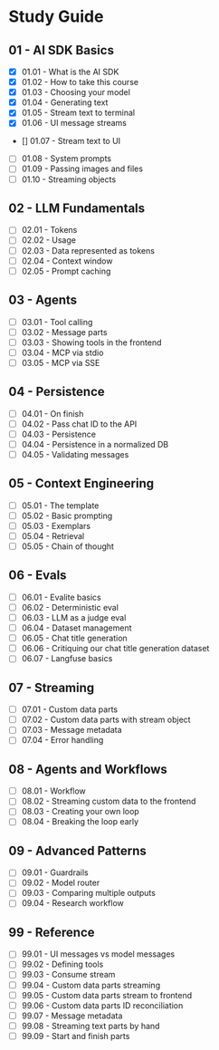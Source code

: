 # Study Guide

## 01 - AI SDK Basics

- [x] 01.01 - What is the AI SDK
- [x] 01.02 - How to take this course
- [x] 01.03 - Choosing your model
- [x] 01.04 - Generating text
- [X] 01.05 - Stream text to terminal
- [X] 01.06 - UI message streams
- [] 01.07 - Stream text to UI
- [ ] 01.08 - System prompts
- [ ] 01.09 - Passing images and files
- [ ] 01.10 - Streaming objects

## 02 - LLM Fundamentals

- [ ] 02.01 - Tokens
- [ ] 02.02 - Usage
- [ ] 02.03 - Data represented as tokens
- [ ] 02.04 - Context window
- [ ] 02.05 - Prompt caching

## 03 - Agents

- [ ] 03.01 - Tool calling
- [ ] 03.02 - Message parts
- [ ] 03.03 - Showing tools in the frontend
- [ ] 03.04 - MCP via stdio
- [ ] 03.05 - MCP via SSE

## 04 - Persistence

- [ ] 04.01 - On finish
- [ ] 04.02 - Pass chat ID to the API
- [ ] 04.03 - Persistence
- [ ] 04.04 - Persistence in a normalized DB
- [ ] 04.05 - Validating messages

## 05 - Context Engineering

- [ ] 05.01 - The template
- [ ] 05.02 - Basic prompting
- [ ] 05.03 - Exemplars
- [ ] 05.04 - Retrieval
- [ ] 05.05 - Chain of thought

## 06 - Evals

- [ ] 06.01 - Evalite basics
- [ ] 06.02 - Deterministic eval
- [ ] 06.03 - LLM as a judge eval
- [ ] 06.04 - Dataset management
- [ ] 06.05 - Chat title generation
- [ ] 06.06 - Critiquing our chat title generation dataset
- [ ] 06.07 - Langfuse basics

## 07 - Streaming

- [ ] 07.01 - Custom data parts
- [ ] 07.02 - Custom data parts with stream object
- [ ] 07.03 - Message metadata
- [ ] 07.04 - Error handling

## 08 - Agents and Workflows

- [ ] 08.01 - Workflow
- [ ] 08.02 - Streaming custom data to the frontend
- [ ] 08.03 - Creating your own loop
- [ ] 08.04 - Breaking the loop early

## 09 - Advanced Patterns

- [ ] 09.01 - Guardrails
- [ ] 09.02 - Model router
- [ ] 09.03 - Comparing multiple outputs
- [ ] 09.04 - Research workflow

## 99 - Reference

- [ ] 99.01 - UI messages vs model messages
- [ ] 99.02 - Defining tools
- [ ] 99.03 - Consume stream
- [ ] 99.04 - Custom data parts streaming
- [ ] 99.05 - Custom data parts stream to frontend
- [ ] 99.06 - Custom data parts ID reconciliation
- [ ] 99.07 - Message metadata
- [ ] 99.08 - Streaming text parts by hand
- [ ] 99.09 - Start and finish parts
